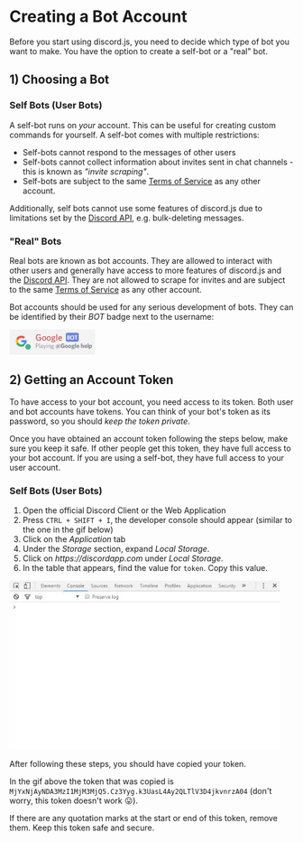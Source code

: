 # Creating a Bot Account

Before you start using discord.js, you need to decide which type of bot you want to make.
You have the option to create a self-bot or a "real" bot.

## 1) Choosing a Bot

### Self Bots \(User Bots\)

A self-bot runs on _your_ account. This can be useful for creating custom commands for
yourself. A self-bot comes with multiple restrictions:

* Self-bots cannot respond to the messages of other users
* Self-bots cannot collect information about invites sent in chat channels - this is
known as _"invite scraping"_.
* Self-bots are subject to the same [Terms of Service](https://discordapp.com/tos) as any
other account.

Additionally, self bots cannot use some features of discord.js due to limitations set by
the [Discord API](https://discordapp.com/developers/docs/intro), e.g. bulk-deleting messages.

### "Real" Bots

Real bots are known as bot accounts. They are allowed to interact with other users and generally
have access to more features of discord.js and the [Discord API](https://discordapp.com/developers/docs/intro).
They are not allowed to scrape for invites and are subject to the same
[Terms of Service](https://discordapp.com/tos) as any other account.

Bot accounts should be used for any serious development of bots. They can be identified by
their _BOT_ badge next to the username:

<img src="../assets/bot-account-badge.png" />

## 2) Getting an Account Token

To have access to your bot account, you need access to its token. Both user and bot accounts have tokens.
You can think of your bot's token as its password, so you should _keep the token private_.

Once you have obtained an account token following the steps below, make sure you keep it safe. If other people get this
token, they have full access to your bot account. If you are using a self-bot, they have full access to your
user account.

### Self Bots \(User Bots\)

1) Open the official Discord Client or the Web Application
2) Press `CTRL + SHIFT + I`, the developer console should appear (similar to the one in the gif below)
3) Click on the _Application_ tab
4) Under the _Storage_ section, expand _Local Storage_.
5) Click on _https://discordapp.com_ under _Local Storage_.
6) In the table that appears, find the value for `token`. Copy this value.

<img src="../assets/user-token.gif" width="480"/>

After following these steps, you should have copied your token.

In the gif above the token that was copied
is `MjYxNjAyNDA3MzI1MjM3MjQ5.Cz3Yyg.k3UasL4Ay2QLTlV3D4jkvnrzA04` (don't worry, this token doesn't work 😛).

If there are
any quotation marks at the start or end of this token, remove them. Keep this token safe and secure.
